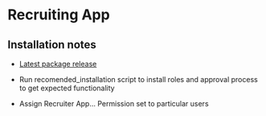 # Recruiting App

## Installation notes
* [Latest package release](https://login.salesforce.com/packaging/installPackage.apexp?p0=04t2o000000wkqB)

* Run recomended_installation script to install roles and approval process to get expected functionality

* Assign Recruiter App... Permission set to particular users
  